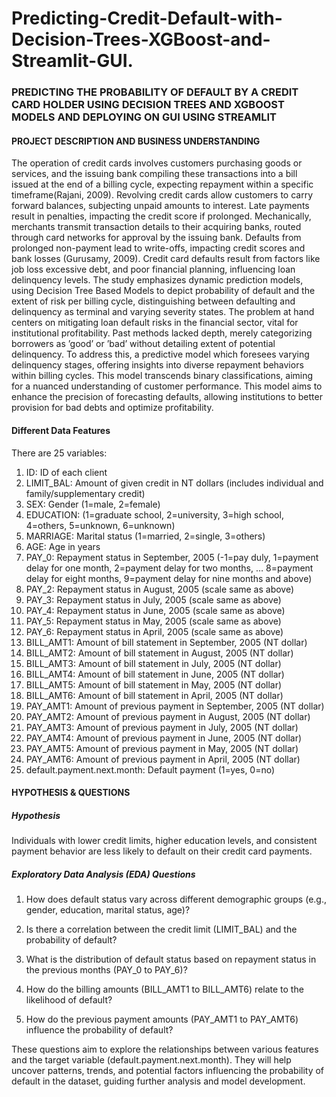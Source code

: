 # Predicting-Credit-Default-with-Decision-Trees-XGBoost-and-Streamlit-GUI.
### PREDICTING THE PROBABILITY OF DEFAULT BY A CREDIT CARD HOLDER USING DECISION TREES AND XGBOOST MODELS AND DEPLOYING ON GUI USING STREAMLIT
#### PROJECT DESCRIPTION AND BUSINESS UNDERSTANDING
The operation of credit cards involves customers purchasing goods or services, and the issuing bank compiling these transactions into a bill issued at the end of a billing cycle, expecting repayment within a specific timeframe(Rajani, 2009). Revolving credit cards allow customers to carry forward balances, subjecting unpaid amounts to interest. Late payments result in penalties, impacting the credit score if prolonged. Mechanically, merchants transmit transaction details to their acquiring banks, routed through card networks for approval by the issuing bank. Defaults from prolonged non-payment lead to write-offs, impacting credit scores and bank losses (Gurusamy, 2009). Credit card defaults result from factors like job loss excessive debt, and poor financial planning, influencing loan delinquency levels. The study emphasizes dynamic prediction models, using Decision Tree Based Models to depict probability of default and the extent of risk per billing cycle, distinguishing between defaulting and delinquency as terminal and varying severity states. The problem at hand centers on mitigating loan default risks in the financial sector, vital for institutional profitability. Past methods lacked depth, merely categorizing borrowers as ’good’ or ’bad’ without detailing extent of potential delinquency. To address this, a predictive model which foresees varying delinquency stages, offering insights into diverse repayment behaviors within billing cycles. This model transcends binary classifications, aiming for a nuanced understanding of customer performance. This model aims to enhance the precision of forecasting defaults, allowing institutions to better provision for bad debts and optimize profitability.

#### Different Data Features
There are 25 variables:
1. ID: ID of each client
2. LIMIT_BAL: Amount of given credit in NT dollars (includes individual and family/supplementary credit)
3. SEX: Gender (1=male, 2=female)
4. EDUCATION: (1=graduate school, 2=university, 3=high school, 4=others, 5=unknown, 6=unknown)
5. MARRIAGE: Marital status (1=married, 2=single, 3=others)
6. AGE: Age in years
7. PAY_0: Repayment status in September, 2005 (-1=pay duly, 1=payment delay for one month, 2=payment delay for two months, … 8=payment delay for eight months, 9=payment delay for nine months and above)
8. PAY_2: Repayment status in August, 2005 (scale same as above)
9. PAY_3: Repayment status in July, 2005 (scale same as above)
10. PAY_4: Repayment status in June, 2005 (scale same as above)
11. PAY_5: Repayment status in May, 2005 (scale same as above)
12. PAY_6: Repayment status in April, 2005 (scale same as above)
13. BILL_AMT1: Amount of bill statement in September, 2005 (NT dollar)
14. BILL_AMT2: Amount of bill statement in August, 2005 (NT dollar)
15. BILL_AMT3: Amount of bill statement in July, 2005 (NT dollar)
16. BILL_AMT4: Amount of bill statement in June, 2005 (NT dollar)
17. BILL_AMT5: Amount of bill statement in May, 2005 (NT dollar)
18. BILL_AMT6: Amount of bill statement in April, 2005 (NT dollar)
19. PAY_AMT1: Amount of previous payment in September, 2005 (NT dollar)
20. PAY_AMT2: Amount of previous payment in August, 2005 (NT dollar)
21. PAY_AMT3: Amount of previous payment in July, 2005 (NT dollar)
22. PAY_AMT4: Amount of previous payment in June, 2005 (NT dollar)
23. PAY_AMT5: Amount of previous payment in May, 2005 (NT dollar)
24. PAY_AMT6: Amount of previous payment in April, 2005 (NT dollar)
25. default.payment.next.month: Default payment (1=yes, 0=no)

#### HYPOTHESIS & QUESTIONS
##### Hypothesis
Individuals with lower credit limits, higher education levels, and consistent payment behavior are less likely to default on their credit card payments.

##### Exploratory Data Analysis (EDA) Questions
1. How does default status vary across different demographic groups (e.g., gender, education, marital status, age)?

2. Is there a correlation between the credit limit (LIMIT_BAL) and the probability of default?

3. What is the distribution of default status based on repayment status in the previous months (PAY_0 to PAY_6)?

4. How do the billing amounts (BILL_AMT1 to BILL_AMT6) relate to the likelihood of default?
   
5. How do the previous payment amounts (PAY_AMT1 to PAY_AMT6) influence the probability of default?

These questions aim to explore the relationships between various features and the target variable (default.payment.next.month). They will help uncover patterns, trends, and potential factors influencing the probability of default in the dataset, guiding further analysis and model development.